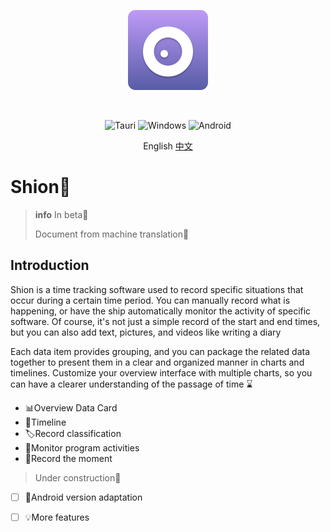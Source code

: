 <p align="center">
   <a href="https://shion.app/" target="_blank">
     <img src="./docs/logo.svg" width="128" height="128" alt="logo">
   </a>
</p>
<br/>

<p align="center">
  <img src="https://img.shields.io/badge/tauri-%2324C8DB.svg?style=for-the-badge&logo=tauri&logoColor=%23FFFFFF" alt="Tauri">
  <img src="https://img.shields.io/badge/Windows-0078D6?style=for-the-badge&logo=windows&logoColor=white" alt="Windows">
  <img src="https://img.shields.io/badge/Android-3DDC84?style=for-the-badge&logo=android&logoColor=white" alt="Android">
</p>
<p align="center">
   English
   <a href="./README-ZH.md">中文</a
</p>

# Shion🍂

> **info**
> In beta🥳
>
> Document from machine translation🤖

## Introduction

Shion is a time tracking software used to record specific situations that occur during a certain time period. You can manually record what is happening, or have the ship automatically monitor the activity of specific software. Of course, it's not just a simple record of the start and end times, but you can also add text, pictures, and videos like writing a diary

Each data item provides grouping, and you can package the related data together to present them in a clear and organized manner in charts and timelines. Customize your overview interface with multiple charts, so you can have a clearer understanding of the passage of time ⌛

+ 📊Overview Data Card
+ 📅Timeline
+ 🏷️Record classification
+ 👀Monitor program activities
+ 📖Record the moment

> Under construction🚧

- [ ] 📱Android version adaptation
- [ ] 💡More features

